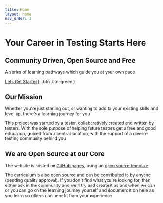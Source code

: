 ```yaml
---
title: Home
layout: home
nav_order: 1
---
```


# Your Career in Testing Starts Here

## Community Driven, Open Source and Free

A series of learning pathways which guide you at your own pace

[Lets Get Started](http://www.testingpathways.com/pathways){: .btn .btn-green }

## Our Mission

Whether you're just starting out, or wanting to add to your existing skills and level up, there's a learning journey for you

This project was started by a tester, collaboratively created and written by testers.  With the sole purpose of helping future testers get a free and good education, guided from a central location, with the support of a diverse testing community behind you

## We are Open Source at our Core

The website is hosted on [GitHub pages](https://github.com/TestingPathways/testingpathways), using an [open source template](https://just-the-docs.github.io/just-the-docs/)

The curriculum is also open source and can be contributed to by anyone (pending quality approval). If you don't find what you're looking for, then either ask in the community and we'll try and create it as and when we can or you can go on the learning journey yourself and document it on here as you learn so others can benefit from your experience
